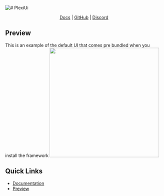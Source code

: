 ![# PlexiUi](https://cdn.discordapp.com/attachments/772821000853258300/863111885200818176/Untitled_design-Max-Quality_1.png)
<p align="center">
  <a href="#">Docs</a>
  |
  <a href="#">GitHub</a>
  |
  <a href="https://discord.gg/yXtcQD9a63">Discord</a>
</p>

## Preview
This is an example of the default UI that comes pre bundled when you install the framework
<img src="https://cdn.discordapp.com/attachments/772821000853258300/863132182456303656/unknown.png" height="350px" />

## Quick Links
 - [Documentation](/docs/Docs.md)
 - [Preview](#preview)